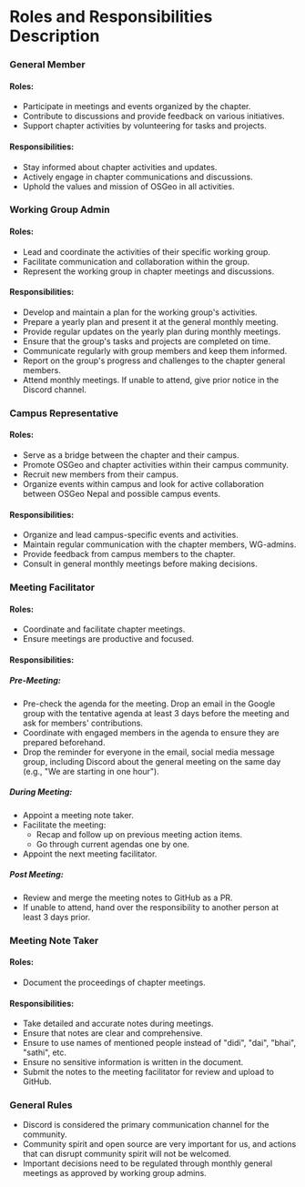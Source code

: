 # Roles and Responsibilities Description

### General Member
#### Roles:
- Participate in meetings and events organized by the chapter.
- Contribute to discussions and provide feedback on various initiatives.
- Support chapter activities by volunteering for tasks and projects.

#### Responsibilities:
- Stay informed about chapter activities and updates.
- Actively engage in chapter communications and discussions.
- Uphold the values and mission of OSGeo in all activities.

### Working Group Admin
#### Roles:
- Lead and coordinate the activities of their specific working group.
- Facilitate communication and collaboration within the group.
- Represent the working group in chapter meetings and discussions.

#### Responsibilities:
- Develop and maintain a plan for the working group's activities.
- Prepare a yearly plan and present it at the general monthly meeting.
- Provide regular updates on the yearly plan during monthly meetings.
- Ensure that the group's tasks and projects are completed on time.
- Communicate regularly with group members and keep them informed.
- Report on the group's progress and challenges to the chapter general members.
- Attend monthly meetings. If unable to attend, give prior notice in the Discord channel.

### Campus Representative
#### Roles:
- Serve as a bridge between the chapter and their campus.
- Promote OSGeo and chapter activities within their campus community.
- Recruit new members from their campus.
- Organize events within campus and look for active collaboration between OSGeo Nepal and possible campus events.

#### Responsibilities:
- Organize and lead campus-specific events and activities.
- Maintain regular communication with the chapter members, WG-admins.
- Provide feedback from campus members to the chapter.
- Consult in general monthly meetings before making decisions.

### Meeting Facilitator
#### Roles:
- Coordinate and facilitate chapter meetings.
- Ensure meetings are productive and focused.

#### Responsibilities:

##### Pre-Meeting: 
- Pre-check the agenda for the meeting. Drop an email in the Google group with the tentative agenda at least 3 days before the meeting and ask for members' contributions.
- Coordinate with engaged members in the agenda to ensure they are prepared beforehand.
- Drop the reminder for everyone in the email, social media message group, including Discord about the general meeting on the same day (e.g., "We are starting in one hour").

##### During Meeting:
- Appoint a meeting note taker.
- Facilitate the meeting:
  - Recap and follow up on previous meeting action items.
  - Go through current agendas one by one.
- Appoint the next meeting facilitator.

##### Post Meeting:
- Review and merge the meeting notes to GitHub as a PR.
- If unable to attend, hand over the responsibility to another person at least 3 days prior.

### Meeting Note Taker
#### Roles:
- Document the proceedings of chapter meetings.

#### Responsibilities:
- Take detailed and accurate notes during meetings.
- Ensure that notes are clear and comprehensive.
- Ensure to use names of mentioned people instead of "didi", "dai", "bhai", "sathi", etc.
- Ensure no sensitive information is written in the document.
- Submit the notes to the meeting facilitator for review and upload to GitHub.

### General Rules
- Discord is considered the primary communication channel for the community.
- Community spirit and open source are very important for us, and actions that can disrupt community spirit will not be welcomed.
- Important decisions need to be regulated through monthly general meetings as approved by working group admins.
